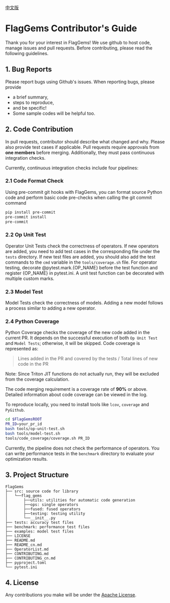 [中文版](./CONTRIBUTING_cn.md)

# FlagGems Contributor's Guide

Thank you for your interest in FlagGems! We use github to host code, manage issues and pull requests. Before contributing, please read the following guidelines.

## 1. Bug Reports
Please report bugs using Github's issues. When reporting bugs, please provide

- a brief summary,
- steps to reproduce,
- and be specific!
- Some sample codes will be helpful too.

## 2. Code Contribution
In pull requests, contributor should describe what changed and why. Please also provide test cases if applicable.
Pull requests require approvals from __one members__ before merging. Additionally, they must pass continuous integration checks.

Currently, continuous integration checks include four pipelines:

### 2.1 Code Format Check
Using pre-commit git hooks with FlagGems, you can format source Python code and perform basic code pre-checks when calling the git commit command

```bash
pip install pre-commit
pre-commit install
pre-commit
```

### 2.2 Op Unit Test
Operator Unit Tests check the correctness of operators. If new operators are added, you need to add test cases in the corresponding file under the `tests` directory. If new test files are added, you should also add the test commands to the `cmd` variable in the `tools/coverage.sh` file.
For operator testing, decorate @pytest.mark.{OP_NAME} before the test function and register {OP_NAME} in pytest.ini. A unit test function can be decorated with multiple custom marks.

### 2.3 Model Test
Model Tests check the correctness of models. Adding a new model follows a process similar to adding a new operator.

### 2.4 Python Coverage
Python Coverage checks the coverage of the new code added in the current PR. It depends on the successful execution of both `Op Unit Test` and `Model Tests`; otherwise, it will be skipped. Code coverage is represented as:

>    Lines added in the PR and covered by the tests  / Total lines of new code in the PR

Note: Since Triton JIT functions do not actually run, they will be excluded from the coverage calculation.

The code merging requirement is a coverage rate of __90%__ or above. Detailed information about code coverage can be viewed in the log.

To reproduce locally, you need to install tools like `lcov`, `coverage` and `PyGithub`.

```bash
cd $FlagGemsROOT
PR_ID=your_pr_id
bash tools/op-unit-test.sh
bash tools/model-test.sh
tools/code_coverage/coverage.sh PR_ID
```

Currently, the pipeline does not check the performance of operators. You can write performance tests in the `benchmark` directory to evaluate your optimization results.

## 3. Project Structure

```
FlagGems
├── src: source code for library
│   └──flag_gems
│       ├──utils: utilities for automatic code generation
│       ├──ops: single operators
│       ├──fused: fused operators
│       ├──testing: testing utility
│       └──__init__.py
├── tests: accuracy test files
├── benchmark: performance test files
├── examples: model test files
├── LICENSE
├── README.md
├── README_cn.md
├── OperatorList.md
├── CONTRIBUTING.md
├── CONTRIBUTING_cn.md
├── pyproject.toml
└── pytest.ini
```

## 4. License
Any contributions you make will be under the [Apache License](https://github.com/FlagOpen/FlagGems/blob/master/LICENSE).

